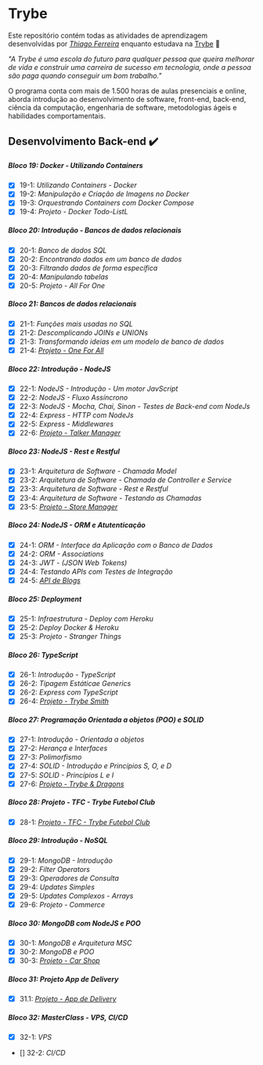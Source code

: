 # Trybe

Este repositório contém todas as atividades de aprendizagem desenvolvidas por _[Thiago Ferreira](https://www.linkedin.com/in/thiagoferreirarose)_ enquanto estudava na [Trybe](https://www.betrybe.com/) :rocket:

_"A Trybe é uma escola do futuro para qualquer pessoa que queira melhorar de vida e construir uma carreira de sucesso em tecnologia, onde a pessoa são paga quando conseguir um bom trabalho."_

O programa conta com mais de 1.500 horas de aulas presenciais e online, aborda introdução ao desenvolvimento de software, front-end, back-end, ciência da computação, engenharia de software, metodologias ágeis e habilidades comportamentais.

## Desenvolvimento Back-end :heavy_check_mark:

##### Bloco 19: Docker - Utilizando Containers

- [x] 19-1: _Utilizando Containers - Docker_
- [x] 19-2: _Manipulação e Criação de Imagens no Docker_
- [x] 19-3: _Orquestrando Containers com Docker Compose_
- [x] 19-4: _Projeto - Docker Todo-ListL_

##### Bloco 20: Introdução - Bancos de dados relacionais

- [x] 20-1: _Banco de dados SQL_
- [x] 20-2: _Encontrando dados em um banco de dados_
- [x] 20-3: _Filtrando dados de forma específica_
- [x] 20-4: _Manipulando tabelas_
- [x] 20-5: _Projeto - All For One_

##### Bloco 21: Bancos de dados relacionais

- [x] 21-1: _Funções mais usadas no SQL_
- [x] 21-2: _Descomplicando JOINs e UNIONs_
- [x] 21-3: _Transformando ideias em um modelo de banco de dados_
- [x] 21-4: _[Projeto - One For All](https://github.com/Thiago-FR/mysql-one-for-all)_

##### Bloco 22: Introdução - NodeJS

- [x] 22-1: _NodeJS - Introdução - Um motor JavScript_
- [x] 22-2: _NodeJS - Fluxo Assíncrono_
- [x] 22-3: _NodeJS - Mocha, Chai, Sinon - Testes de Back-end com NodeJs_
- [x] 22-4: _Express - HTTP com NodeJs_
- [x] 22-5: _Express - Middlewares_
- [x] 22-6: _[Projeto - Talker Manager](https://github.com/Thiago-FR/nodejs-talker-manager)_

##### Bloco 23: NodeJS - Rest e Restful

- [x] 23-1: _Arquitetura de Software - Chamada Model_
- [x] 23-2: _Arquitetura de Software - Chamada de Controller e Service_
- [x] 23-3: _Arquitetura de Software - Rest e Restful_
- [x] 23-4: _Arquitetura de Software - Testando as Chamadas_
- [x] 23-5: _[Projeto - Store Manager](https://github.com/Thiago-FR/project-store-manager-nodejs-msc-rest-restfull)_

##### Bloco 24: NodeJS - ORM e Atutenticação

- [x] 24-1: _ORM - Interface da Aplicação com o Banco de Dados_
- [x] 24-2: _ORM - Associations_
- [x] 24-3: _JWT - (JSON Web Tokens)_
- [x] 24-4: _Testando APIs com Testes de Integração_
- [x] 24-5: _[API de Blogs](https://github.com/Thiago-FR/blogs-api-nodejs)_

##### Bloco 25: Deployment

- [x] 25-1: _Infraestrutura - Deploy com Heroku_
- [x] 25-2: _Deploy Docker & Heroku_
- [x] 25-3: _Projeto - Stranger Things_

##### Bloco 26: TypeScript

- [x] 26-1: _Introdução - TypeScript_
- [x] 26-2: _Tipagem Estáticae Generics_
- [x] 26-2: _Express com TypeScript_
- [x] 26-4: _[Projeto - Trybe Smith](https://github.com/Thiago-FR/typescript-project-trybesmith)_

##### Bloco 27: Programação Orientada a objetos (POO) e SOLID

- [X] 27-1: _Introdução - Orientada a objetos_
- [X] 27-2: _Herança e Interfaces_
- [X] 27-3: _Polimorfismo_
- [x] 27-4: _SOLID - Introdução e Princípios S, O, e D_
- [x] 27-5: _SOLID - Princípios L e I_
- [x] 27-6: _[Projeto - Trybe & Dragons](https://github.com/Thiago-FR/trybers-and-dragons-POO)_

##### Bloco 28: Projeto - TFC - Trybe Futebol Club

- [x] 28-1: _[Projeto - TFC - Trybe Futebol Club](https://github.com/Thiago-FR/project-trybe-futebol-clube)_

##### Bloco 29: Introdução - NoSQL

- [x] 29-1: _MongoDB - Introdução_
- [x] 29-2: _Filter Operators_
- [x] 29-3: _Operadores de Consulta_
- [X] 29-4: _Updates Simples_
- [X] 29-5: _Updates Complexos - Arrays_
- [X] 29-6: _Projeto - Commerce_

##### Bloco 30: MongoDB com NodeJS e POO

- [X] 30-1: _MongoDB e Arquitetura MSC_
- [X] 30-2: _MongoDB e POO_
- [X] 30-3: _[Projeto - Car Shop](https://github.com/Thiago-FR/project-car-shop-mongoDB)_

##### Bloco 31: Projeto App de Delivery

- [X] 31.1: _[Projeto - App de Delivery]()_

##### Bloco 32: MasterClass - VPS, CI/CD

- [X] 32-1: _VPS_
- [] 32-2: _CI/CD_
